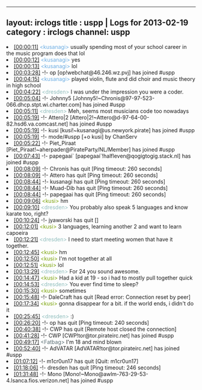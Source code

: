 
---
layout: irclogs
title : uspp | Logs for 2013-02-19
category : irclogs
channel: uspp
---
<li class="logitem"><a href="#00:00:11" name="00:00:11" class="time">[00:00:11]</a> <span class="person" style="color:#6aace3">&lt;kusanagi&gt;</span> usually spending most of your school career in the music program does that lol </li>
<li class="logitem"><a href="#00:00:12" name="00:00:12" class="time">[00:00:12]</a> <span class="person" style="color:#6aace3">&lt;kusanagi&gt;</span> yes </li>
<li class="logitem"><a href="#00:00:13" name="00:00:13" class="time">[00:00:13]</a> <span class="person" style="color:#6aace3">&lt;kusanagi&gt;</span> lol </li>
<li class="logitem"><a href="#00:03:28" name="00:03:28" class="time">[00:03:28]</a> -!- <span class="join">op</span> [op!webchat@46.246.wz.pvj] has joined #uspp </li>
<li class="logitem"><a href="#00:04:15" name="00:04:15" class="time">[00:04:15]</a> <span class="person" style="color:#6aace3">&lt;kusanagi&gt;</span> played violin, flute and did choir and music theory in high school </li>
<li class="logitem"><a href="#00:04:22" name="00:04:22" class="time">[00:04:22]</a> <span class="person" style="color:#90bebd">&lt;dresden&gt;</span> I was under the impression you were a coder. </li>
<li class="logitem"><a href="#00:05:04" name="00:05:04" class="time">[00:05:04]</a> -!- <span class="join">Johnny5</span> [Johnny5!~Chronis@97-97-523-066.dhcp.stpt.wi.charter.com] has joined #uspp </li>
<li class="logitem"><a href="#00:05:11" name="00:05:11" class="time">[00:05:11]</a> <span class="person" style="color:#90bebd">&lt;dresden&gt;</span> Meh, seems most musicians code too nowadays </li>
<li class="logitem"><a href="#00:05:19" name="00:05:19" class="time">[00:05:19]</a> -!- <span class="join">Attero|2</span> [Attero|2!~Attero@d-97-64-00-82.hsd6.va.comcast.net] has joined #uspp </li>
<li class="logitem"><a href="#00:05:19" name="00:05:19" class="time">[00:05:19]</a> -!- <span class="join">kusi</span> [kusi!~kusanagi@us.newyork.pirate] has joined #uspp </li>
<li class="logitem"><a href="#00:05:19" name="00:05:19" class="time">[00:05:19]</a> -!- mode/<span class="mode">#uspp</span> [+o kusi] by ChanServ </li>
<li class="logitem"><a href="#00:05:22" name="00:05:22" class="time">[00:05:22]</a> -!- <span class="join">Piet_Piraat</span> [Piet_Piraat!~aherpader@PirateParty/NL/Member] has joined #uspp </li>
<li class="logitem"><a href="#00:07:43" name="00:07:43" class="time">[00:07:43]</a> -!- <span class="join">papegaai`</span> [papegaai`!halfleven@qogigtogig.stack.nl] has joined #uspp </li>
<li class="logitem"><a href="#00:08:09" name="00:08:09" class="time">[00:08:09]</a> -!- <span class="quit">Chronis</span> has quit [Ping timeout: 260 seconds] </li>
<li class="logitem"><a href="#00:08:09" name="00:08:09" class="time">[00:08:09]</a> -!- <span class="quit">Attero</span> has quit [Ping timeout: 260 seconds] </li>
<li class="logitem"><a href="#00:08:44" name="00:08:44" class="time">[00:08:44]</a> -!- <span class="quit">kusanagi</span> has quit [Ping timeout: 260 seconds] </li>
<li class="logitem"><a href="#00:08:44" name="00:08:44" class="time">[00:08:44]</a> -!- <span class="quit">Muad-Dib</span> has quit [Ping timeout: 260 seconds] </li>
<li class="logitem"><a href="#00:08:44" name="00:08:44" class="time">[00:08:44]</a> -!- <span class="quit">papegaai</span> has quit [Ping timeout: 260 seconds] </li>
<li class="logitem"><a href="#00:09:06" name="00:09:06" class="time">[00:09:06]</a> <span class="person" style="color:#7aa308">&lt;kusi&gt;</span> hm </li>
<li class="logitem"><a href="#00:09:10" name="00:09:10" class="time">[00:09:10]</a> <span class="person" style="color:#90bebd">&lt;dresden&gt;</span> You probably also speak 5 languages and know karate too, right? </li>
<li class="logitem"><a href="#00:10:24" name="00:10:24" class="time">[00:10:24]</a> -!- <span class="quit">jyaworski</span> has quit [] </li>
<li class="logitem"><a href="#00:12:01" name="00:12:01" class="time">[00:12:01]</a> <span class="person" style="color:#7aa308">&lt;kusi&gt;</span> 3 languages, learning another 2 and want to learn capoeira </li>
<li class="logitem"><a href="#00:12:21" name="00:12:21" class="time">[00:12:21]</a> <span class="person" style="color:#90bebd">&lt;dresden&gt;</span> I need to start meeting women that have it together. </li>
<li class="logitem"><a href="#00:12:45" name="00:12:45" class="time">[00:12:45]</a> <span class="person" style="color:#7aa308">&lt;kusi&gt;</span> hm </li>
<li class="logitem"><a href="#00:12:50" name="00:12:50" class="time">[00:12:50]</a> <span class="person" style="color:#7aa308">&lt;kusi&gt;</span> I'm not together at all </li>
<li class="logitem"><a href="#00:12:51" name="00:12:51" class="time">[00:12:51]</a> <span class="person" style="color:#7aa308">&lt;kusi&gt;</span> lol </li>
<li class="logitem"><a href="#00:13:29" name="00:13:29" class="time">[00:13:29]</a> <span class="person" style="color:#90bebd">&lt;dresden&gt;</span> For 24 you sound awesome. </li>
<li class="logitem"><a href="#00:14:47" name="00:14:47" class="time">[00:14:47]</a> <span class="person" style="color:#7aa308">&lt;kusi&gt;</span> Had a kid at 19 - so i had to mostly pull together quick </li>
<li class="logitem"><a href="#00:14:53" name="00:14:53" class="time">[00:14:53]</a> <span class="person" style="color:#90bebd">&lt;dresden&gt;</span> You ever find time to sleep? </li>
<li class="logitem"><a href="#00:15:30" name="00:15:30" class="time">[00:15:30]</a> <span class="person" style="color:#7aa308">&lt;kusi&gt;</span> sometimes </li>
<li class="logitem"><a href="#00:15:48" name="00:15:48" class="time">[00:15:48]</a> -!- <span class="quit">DaleCraft</span> has quit [Read error: Connection reset by peer] </li>
<li class="logitem"><a href="#00:17:34" name="00:17:34" class="time">[00:17:34]</a> <span class="person" style="color:#7aa308">&lt;kusi&gt;</span> gonna disappear for a bit. if the world ends, i didn't do it </li>
<li class="logitem"><a href="#00:25:45" name="00:25:45" class="time">[00:25:45]</a> <span class="person" style="color:#90bebd">&lt;dresden&gt;</span> :) </li>
<li class="logitem"><a href="#00:26:20" name="00:26:20" class="time">[00:26:20]</a> -!- <span class="quit">op</span> has quit [Ping timeout: 240 seconds] </li>
<li class="logitem"><a href="#00:40:38" name="00:40:38" class="time">[00:40:38]</a> -!- <span class="quit">CWP</span> has quit [Remote host closed the connection] </li>
<li class="logitem"><a href="#00:41:28" name="00:41:28" class="time">[00:41:28]</a> -!- <span class="join">CWP</span> [CWP!tor@tor.pirateirc.net] has joined #uspp </li>
<li class="logitem"><a href="#00:49:17" name="00:49:17" class="time">[00:49:17]</a> <span class="person" style="color:#596d73">&lt;Fatbag&gt;</span> I'm 18 and mind blown </li>
<li class="logitem"><a href="#00:52:40" name="00:52:40" class="time">[00:52:40]</a> -!- <span class="join">AdVATAR</span> [AdVATAR!tor@tor.pirateirc.net] has joined #uspp </li>
<li class="logitem"><a href="#01:07:12" name="01:07:12" class="time">[01:07:12]</a> -!- <span class="quit">m1cr0un17</span> has quit [Quit: m1cr0un17] </li>
<li class="logitem"><a href="#01:18:06" name="01:18:06" class="time">[01:18:06]</a> -!- <span class="quit">dresden</span> has quit [Ping timeout: 246 seconds] </li>
<li class="logitem"><a href="#01:31:48" name="01:31:48" class="time">[01:31:48]</a> -!- <span class="join">Mono</span> [Mono!~Mono@awlm-763-29-53-4.lsanca.fios.verizon.net] has joined #uspp </li>


